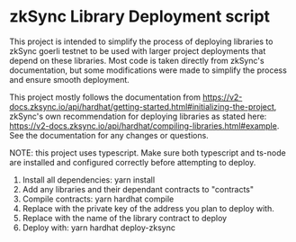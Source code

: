 # zkSync Library Deployment script

This project is intended to simplify the process of deploying libraries to zkSync goerli testnet to be used with larger project deployments that depend on these libraries.  Most code is taken directly from zkSync's documentation, but some modifications were made to simplify the process and ensure smooth deployment.

This project mostly follows the documentation from https://v2-docs.zksync.io/api/hardhat/getting-started.html#initializing-the-project, zkSync's own recommendation for deploying libraries as stated here: https://v2-docs.zksync.io/api/hardhat/compiling-libraries.html#example.  See the documentation for any changes or questions.

NOTE: this project uses typescript.  Make sure both typescript and ts-node are installed and configured correctly before attempting to deploy.

1. Install all dependencies: yarn install
2. Add any libraries and their dependant contracts to "contracts"
3. Compile contracts: yarn hardhat compile
4. Replace <YOUR-PRIVATE-KEY> with the private key of the address you plan to deploy with.
5. Replace <YOUR-CONTRACT-NAME> with the name of the library contract to deploy
6. Deploy with: yarn hardhat deploy-zksync